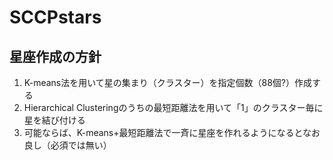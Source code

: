 # SCCPstars
## 星座作成の方針
1. K-means法を用いて星の集まり（クラスター）を指定個数（88個?）作成する
2. Hierarchical Clusteringのうちの最短距離法を用いて「1」のクラスター毎に星を結び付ける
3. 可能ならば、K-means+最短距離法で一斉に星座を作れるようになるとなお良し（必須では無い）
